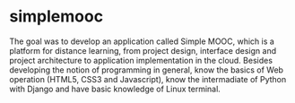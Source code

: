 # simplemooc
The goal was to develop an application called Simple MOOC, which is a platform for distance learning, from project design, interface design and project architecture to application implementation in the cloud. Besides developing the notion of programming in general, know the basics of Web operation (HTML5, CSS3 and Javascript), know the intermadiate of Python with Django and have basic knowledge of Linux terminal.
